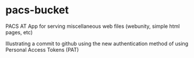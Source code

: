 # pacs-bucket
PACS AT App for serving miscellaneous web files (webunity, simple html pages, etc)

Illustrating a commit to github using the new authentication method 
of using Personal Access Tokens (PAT)

